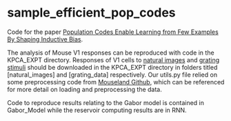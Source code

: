 # sample_efficient_pop_codes

Code for the paper [Population Codes Enable Learning from Few Examples By Shaping Inductive Bias](https://www.biorxiv.org/content/10.1101/2021.03.30.437743v1).

The analysis of Mouse V1 responses can be reproduced with code in the KPCA_EXPT directory. Responses of V1 cells to [natural images](https://janelia.figshare.com/articles/dataset/Recordings_of_ten_thousand_neurons_in_visual_cortex_in_response_to_2_800_natural_images/6845348) and [grating stimuli](https://janelia.figshare.com/articles/dataset/Recordings_of_20_000_neurons_from_V1_in_response_to_oriented_stimuli/8279387) should be downloaded in the KPCA_EXPT directory in folders titled [natural_images] and [grating_data] respectively. Our utils.py file relied on some preprocessing code from [Mouseland Github](https://github.com/MouseLand/stringer-et-al-2019), which can be referenced for more detail on loading and preprocessing the data.

Code to reproduce results relating to the Gabor model is contained in Gabor_Model while the reservoir computing results are in RNN. 
